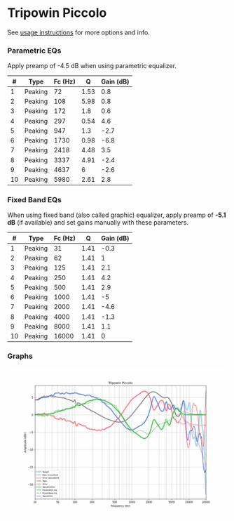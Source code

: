 # Tripowin Piccolo
See [usage instructions](https://github.com/jaakkopasanen/AutoEq#usage) for more options and info.

### Parametric EQs
Apply preamp of -4.5 dB when using parametric equalizer.

|   # | Type    |   Fc (Hz) |    Q |   Gain (dB) |
|-----|---------|-----------|------|-------------|
|   1 | Peaking |        72 | 1.53 |         0.8 |
|   2 | Peaking |       108 | 5.98 |         0.8 |
|   3 | Peaking |       172 | 1.8  |         0.6 |
|   4 | Peaking |       297 | 0.54 |         4.6 |
|   5 | Peaking |       947 | 1.3  |        -2.7 |
|   6 | Peaking |      1730 | 0.98 |        -6.8 |
|   7 | Peaking |      2418 | 4.48 |         3.5 |
|   8 | Peaking |      3337 | 4.91 |        -2.4 |
|   9 | Peaking |      4637 | 6    |        -2.6 |
|  10 | Peaking |      5980 | 2.61 |         2.8 |

### Fixed Band EQs
When using fixed band (also called graphic) equalizer, apply preamp of **-5.1 dB** (if available) and set gains manually with these parameters.

|   # | Type    |   Fc (Hz) |    Q |   Gain (dB) |
|-----|---------|-----------|------|-------------|
|   1 | Peaking |        31 | 1.41 |        -0.3 |
|   2 | Peaking |        62 | 1.41 |         1   |
|   3 | Peaking |       125 | 1.41 |         2.1 |
|   4 | Peaking |       250 | 1.41 |         4.2 |
|   5 | Peaking |       500 | 1.41 |         2.9 |
|   6 | Peaking |      1000 | 1.41 |        -5   |
|   7 | Peaking |      2000 | 1.41 |        -4.6 |
|   8 | Peaking |      4000 | 1.41 |        -1.3 |
|   9 | Peaking |      8000 | 1.41 |         1.1 |
|  10 | Peaking |     16000 | 1.41 |         0   |

### Graphs
![](./Tripowin%20Piccolo.png)
